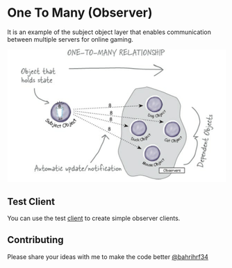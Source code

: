 # One To Many (Observer)

It is an example of the subject object layer that enables communication between multiple servers for online gaming.

![one-to-many](https://github.com/bahri-hirfanoglu/one-to-many/blob/main/one-to-many.png)

## Test Client

You can use the test [client](https://github.com/bahri-hirfanoglu/one-to-many/tree/c%23-test-client/test-client) to create simple observer clients.

## Contributing

Please share your ideas with me to make the code better [@bahrihrf34](https://twitter.com/bahrihrf34)

